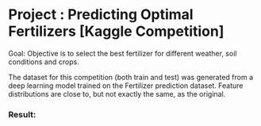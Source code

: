 <h1>Project : Predicting Optimal Fertilizers [Kaggle Competition]</h1>

Goal: Objective is to select the best fertilizer for different weather, soil conditions and crops.<br>

The dataset for this competition (both train and test) was generated from a deep learning model trained on the Fertilizer prediction dataset. Feature distributions are close to, but not exactly the same, as the original.

<h3>Result:</h3>





